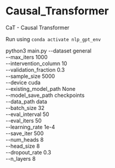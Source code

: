 # Causal_Transformer
CaT - Causal Transformer


Run using ```conda activate nlp_gpt_env```


python3 main.py --dataset general \
--max_iters 1000 \
--intervention_column 10  \
--validation_fraction 0.3 \
--sample_size 5000  \
--device cuda \
--existing_model_path None \
--model_save_path checkpoints \
--data_path data \
--batch_size 32 \
--eval_interval 50 \
--eval_iters 50 \
--learning_rate 1e-4 \
--save_iter 500 \
--num_heads 8 \
--head_size 8 \
--dropout_rate 0.3 \
--n_layers 8 
